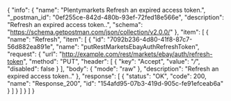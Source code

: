 {
  "info": {
    "name": "Plentymarkets Refresh an expired access token.",
    "_postman_id": "0ef255ce-842d-480b-93ef-72fed18e566e",
    "description": "Refresh an expired access token..",
    "schema": "https://schema.getpostman.com/json/collection/v2.0.0/"
  },
  "item": [
    {
      "name": "Refresh",
      "item": [
        {
          "id": "7092b236-4d80-41f8-87c7-56d882ea891e",
          "name": "putRestMarketsEbayAuthRefreshToken",
          "request": {
            "url": "http://example.com/rest/markets/ebay/auth/refresh-token",
            "method": "PUT",
            "header": [
              {
                "key": "Accept",
                "value": "*/*",
                "disabled": false
              }
            ],
            "body": {
              "mode": "raw"
            },
            "description": "Refresh an expired access token.."
          },
          "response": [
            {
              "status": "OK",
              "code": 200,
              "name": "Response_200",
              "id": "154afd95-07b3-419d-905c-fe91efceab6a"
            }
          ]
        }
      ]
    }
  ]
}